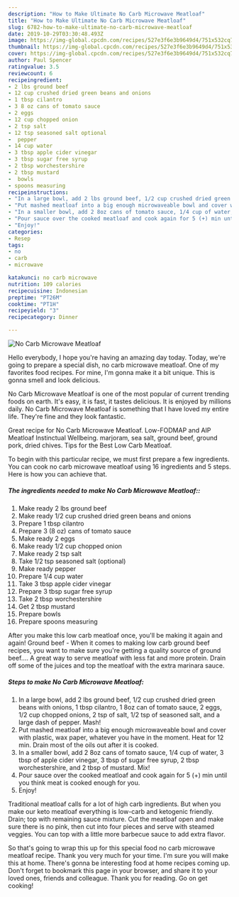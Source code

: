 ```yaml
---
description: "How to Make Ultimate No Carb Microwave Meatloaf"
title: "How to Make Ultimate No Carb Microwave Meatloaf"
slug: 6782-how-to-make-ultimate-no-carb-microwave-meatloaf
date: 2019-10-29T03:30:48.493Z
image: https://img-global.cpcdn.com/recipes/527e3f6e3b9649d4/751x532cq70/no-carb-microwave-meatloaf-recipe-main-photo.jpg
thumbnail: https://img-global.cpcdn.com/recipes/527e3f6e3b9649d4/751x532cq70/no-carb-microwave-meatloaf-recipe-main-photo.jpg
cover: https://img-global.cpcdn.com/recipes/527e3f6e3b9649d4/751x532cq70/no-carb-microwave-meatloaf-recipe-main-photo.jpg
author: Paul Spencer
ratingvalue: 3.5
reviewcount: 6
recipeingredient:
- 2 lbs ground beef
- 12 cup crushed dried green beans and onions
- 1 tbsp cilantro
- 3 8 oz cans of tomato sauce
- 2 eggs
- 12 cup chopped onion
- 2 tsp salt
- 12 tsp seasoned salt optional
-  pepper
- 14 cup water
- 3 tbsp apple cider vinegar
- 3 tbsp sugar free syrup
- 2 tbsp worchestershire
- 2 tbsp mustard
-  bowls
- spoons measuring
recipeinstructions:
- "In a large bowl, add 2 lbs ground beef, 1/2 cup crushed dried green beans with onions, 1 tbsp cilantro, 1 8oz can of tomato sauce, 2 eggs, 1/2 cup chopped onions, 2 tsp of salt, 1/2 tsp of seasoned salt, and a large dash of pepper. Mash!"
- "Put mashed meatloaf into a big enough microwaveable bowl and cover with plastic, wax paper, whatever you have in the moment. Heat for 12 min. Drain most of the oils out after it is cooked."
- "In a smaller bowl, add 2 8oz cans of tomato sauce, 1/4 cup of water, 3 tbsp of apple cider vinegar, 3 tbsp of sugar free syrup, 2 tbsp worchestershire, and 2 tbsp of mustard. Mix!"
- "Pour sauce over the cooked meatloaf and cook again for 5 (+) min until you think meat is cooked enough for you."
- "Enjoy!"
categories:
- Resep
tags:
- no
- carb
- microwave

katakunci: no carb microwave
nutrition: 109 calories
recipecuisine: Indonesian
preptime: "PT26M"
cooktime: "PT1H"
recipeyield: "3"
recipecategory: Dinner

---
```



![No Carb Microwave Meatloaf](https://img-global.cpcdn.com/recipes/527e3f6e3b9649d4/751x532cq70/no-carb-microwave-meatloaf-recipe-main-photo.jpg)

Hello everybody, I hope you're having an amazing day today. Today, we're going to prepare a special dish, no carb microwave meatloaf. One of my favorites food recipes. For mine, I'm gonna make it a bit unique. This is gonna smell and look delicious.

No Carb Microwave Meatloaf is one of the most popular of current trending foods on earth. It's easy, it is fast, it tastes delicious. It is enjoyed by millions daily. No Carb Microwave Meatloaf is something that I have loved my entire life. They're fine and they look fantastic.

Great recipe for No Carb Microwave Meatloaf. Low-FODMAP and AIP Meatloaf Instinctual Wellbeing. marjoram, sea salt, ground beef, ground pork, dried chives. Tips for the Best Low Carb Meatloaf.


To begin with this particular recipe, we must first prepare a few ingredients. You can cook no carb microwave meatloaf using 16 ingredients and 5 steps. Here is how you can achieve that.

##### The ingredients needed to make No Carb Microwave Meatloaf::

1. Make ready 2 lbs ground beef
1. Make ready 1/2 cup crushed dried green beans and onions
1. Prepare 1 tbsp cilantro
1. Prepare 3 (8 oz) cans of tomato sauce
1. Make ready 2 eggs
1. Make ready 1/2 cup chopped onion
1. Make ready 2 tsp salt
1. Take 1/2 tsp seasoned salt (optional)
1. Make ready  pepper
1. Prepare 1/4 cup water
1. Take 3 tbsp apple cider vinegar
1. Prepare 3 tbsp sugar free syrup
1. Take 2 tbsp worchestershire
1. Get 2 tbsp mustard
1. Prepare  bowls
1. Prepare spoons measuring


After you make this low carb meatloaf once, you&#39;ll be making it again and again! Ground beef - When it comes to making low carb ground beef recipes, you want to make sure you&#39;re getting a quality source of ground beef…. A great way to serve meatloaf with less fat and more protein. Drain off some of the juices and top the meatloaf with the extra marinara sauce. 

##### Steps to make No Carb Microwave Meatloaf:

1. In a large bowl, add 2 lbs ground beef, 1/2 cup crushed dried green beans with onions, 1 tbsp cilantro, 1 8oz can of tomato sauce, 2 eggs, 1/2 cup chopped onions, 2 tsp of salt, 1/2 tsp of seasoned salt, and a large dash of pepper. Mash!
1. Put mashed meatloaf into a big enough microwaveable bowl and cover with plastic, wax paper, whatever you have in the moment. Heat for 12 min. Drain most of the oils out after it is cooked.
1. In a smaller bowl, add 2 8oz cans of tomato sauce, 1/4 cup of water, 3 tbsp of apple cider vinegar, 3 tbsp of sugar free syrup, 2 tbsp worchestershire, and 2 tbsp of mustard. Mix!
1. Pour sauce over the cooked meatloaf and cook again for 5 (+) min until you think meat is cooked enough for you.
1. Enjoy!


Traditional meatloaf calls for a lot of high carb ingredients. But when you make our keto meatloaf everything is low-carb and ketogenic friendly. Drain; top with remaining sauce mixture. Cut the meatloaf open and make sure there is no pink, then cut into four pieces and serve with steamed veggies. You can top with a little more barbecue sauce to add extra flavor. 

So that's going to wrap this up for this special food no carb microwave meatloaf recipe. Thank you very much for your time. I'm sure you will make this at home. There's gonna be interesting food at home recipes coming up. Don't forget to bookmark this page in your browser, and share it to your loved ones, friends and colleague. Thank you for reading. Go on get cooking!
